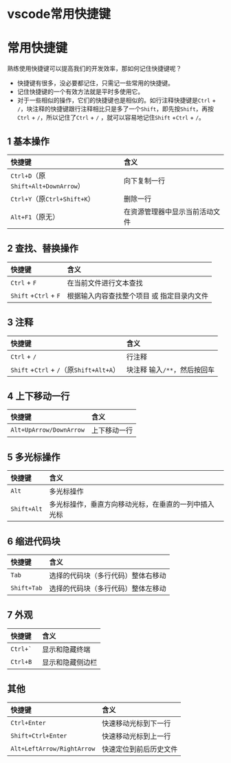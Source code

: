 # vscode常用快捷键
# 常用快捷键

熟练使用快捷键可以提高我们的开发效率，那如何记住快捷键呢？

- 快捷键有很多，没必要都记住，只需记一些常用的快捷键。
- 记住快捷键的一个有效方法就是平时多使用它。
- 对于一些相似的操作，它们的快捷键也是相似的。如行注释快捷键是`Ctrl` + `/`，块注释的快捷键跟行注释相比只是多了一个`Shift`，即先按`Shift`，再按`Ctrl` + `/`，所以记住了`Ctrl` + `/`
  ，就可以容易地记住`Shift` +`Ctrl` +  `/`。

## 1 基本操作

| 快捷键                              | 含义                           |
| :---------------------------------- | :----------------------------- |
| `Ctrl+D`（原`Shift+Alt+DownArrow`） | 向下复制一行                   |
| `Ctrl+Y`（原`Ctrl+Shift+K`）        | 删除一行                       |
| `Alt+F1`（原无）                    | 在资源管理器中显示当前活动文件 |

## 2 查找、替换操作

| 快捷键                | 含义                                       |
| :-------------------- | :----------------------------------------- |
| `Ctrl` + `F`          | 在当前文件进行文本查找                     |
| `Shift` +`Ctrl` + `F` | 根据输入内容查找整个项目 或 指定目录内文件 |

## 3 注释

| 快捷键                                    | 含义                         |
| :---------------------------------------- | :--------------------------- |
| `Ctrl` + `/`                              | 行注释                       |
| `Shift` +`Ctrl` +  `/`（原`Shift+Alt+A`） | 块注释 输入`/**`，然后按回车 | 方法或类注释，,自动根据参数和返回值生成注释模板 |

## 4 上下移动一行

| 快捷键                  | 含义         |
| :---------------------- | :----------- |
| `Alt+UpArrow/DownArrow` | 上下移动一行 |

## 5 多光标操作

| 快捷键      | 含义                                                 |
| :---------- | :--------------------------------------------------- |
| `Alt`       | 多光标操作                                           |
| `Shift+Alt` | 多光标操作，垂直方向移动光标，在垂直的一列中插入光标 |

## 6 缩进代码块

| 快捷键      | 含义                               |
| :---------- | :--------------------------------- |
| `Tab`       | 选择的代码块（多行代码）整体右移动 |
| `Shift+Tab` | 选择的代码块（多行代码）整体左移动 |

## 7 外观

| 快捷键        | 含义             |
| :------------ | :--------------- |
| ```Ctrl+` ``` | 显示和隐藏终端   |
| `Ctrl+B`      | 显示和隐藏侧边栏 |

## 其他

| 快捷键             | 含义                 |
| :----------------- | :------------------- |
| `Ctrl+Enter`       | 快速移动光标到下一行 |
| `Shift+Ctrl+Enter` | 快速移动光标到上一行 |
| `Alt+LeftArrow/RightArrow` | 快速定位到前后历史文件 |

